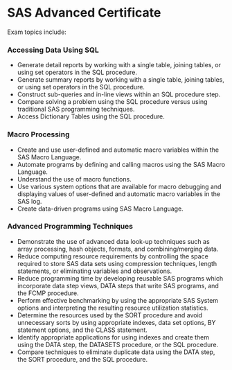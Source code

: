 SAS Advanced Certificate 
==========================
Exam topics include:

### Accessing Data Using SQL
- Generate detail reports by working with a single table, joining tables, or using set operators in the SQL procedure.
- Generate summary reports by working with a single table, joining tables, or using set operators in the SQL procedure.
- Construct sub-queries and in-line views within an SQL procedure step.
- Compare solving a problem using the SQL procedure versus using traditional SAS programming techniques.
- Access Dictionary Tables using the SQL procedure.

### Macro Processing
- Create and use user-defined and automatic macro variables within the SAS Macro Language.
- Automate programs by defining and calling macros using the SAS Macro Language.
- Understand the use of macro functions.
- Use various system options that are available for macro debugging and displaying values of user-defined and automatic macro variables in the SAS log.
- Create data-driven programs using SAS Macro Language.

### Advanced Programming Techniques
- Demonstrate the use of advanced data look-up techniques such as array processing, hash objects, formats, and combining/merging data.
- Reduce computing resource requirements by controlling the space required to store SAS data sets using compression techniques, length statements, or eliminating variables and observations.
- Reduce programming time by developing reusable SAS programs which incorporate data step views, DATA steps that write SAS programs, and the FCMP procedure.
- Perform effective benchmarking by using the appropriate SAS System options and interpreting the resulting resource utilization statistics.
- Determine the resources used by the SORT procedure and avoid unnecessary sorts by using appropriate indexes, data set options, BY statement options, and the CLASS statement.
- Identify appropriate applications for using indexes and create them using the DATA step, the DATASETS procedure, or the SQL procedure.
- Compare techniques to eliminate duplicate data using the DATA step, the SORT procedure, and the SQL procedure.
